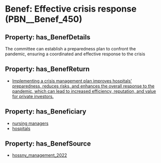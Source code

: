 # Benef: __Effective crisis response__ (PBN__Benef_450)

## Property: has_BenefDetails

The committee can establish a preparedness plan to confront the pandemic, ensuring a coordinated and effective response to the crisis

## Property: has_BenefReturn

* [Implementing a crisis management plan improves hospitals’ preparedness, reduces risks, and enhances the overall response to the pandemic, which can lead to increased efficiency, reputation, and value for private investors.](../BenefReturn/PBN__BenefReturn_486)

## Property: has_Beneficiary

* [nursing managers](../Stakeholder/PBN__Stakeholder_203)
* [hospitals](../Stakeholder/PBN__Stakeholder_64)

## Property: has_BenefSource

* [hossny_management_2022](../Article/PBN__Article_92)

